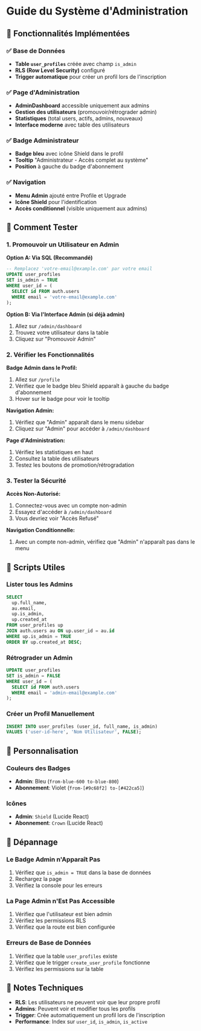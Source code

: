 # Guide du Système d'Administration

## 🎯 Fonctionnalités Implémentées

### ✅ Base de Données
- **Table `user_profiles`** créée avec champ `is_admin`
- **RLS (Row Level Security)** configuré
- **Trigger automatique** pour créer un profil lors de l'inscription

### ✅ Page d'Administration
- **AdminDashboard** accessible uniquement aux admins
- **Gestion des utilisateurs** (promouvoir/rétrograder admin)
- **Statistiques** (total users, actifs, admins, nouveaux)
- **Interface moderne** avec table des utilisateurs

### ✅ Badge Administrateur
- **Badge bleu** avec icône Shield dans le profil
- **Tooltip** "Administrateur - Accès complet au système"
- **Position** à gauche du badge d'abonnement

### ✅ Navigation
- **Menu Admin** ajouté entre Profile et Upgrade
- **Icône Shield** pour l'identification
- **Accès conditionnel** (visible uniquement aux admins)

## 🚀 Comment Tester

### 1. Promouvoir un Utilisateur en Admin

**Option A: Via SQL (Recommandé)**
```sql
-- Remplacez 'votre-email@example.com' par votre email
UPDATE user_profiles 
SET is_admin = TRUE 
WHERE user_id = (
  SELECT id FROM auth.users 
  WHERE email = 'votre-email@example.com'
);
```

**Option B: Via l'Interface Admin (si déjà admin)**
1. Allez sur `/admin/dashboard`
2. Trouvez votre utilisateur dans la table
3. Cliquez sur "Promouvoir Admin"

### 2. Vérifier les Fonctionnalités

**Badge Admin dans le Profil:**
1. Allez sur `/profile`
2. Vérifiez que le badge bleu Shield apparaît à gauche du badge d'abonnement
3. Hover sur le badge pour voir le tooltip

**Navigation Admin:**
1. Vérifiez que "Admin" apparaît dans le menu sidebar
2. Cliquez sur "Admin" pour accéder à `/admin/dashboard`

**Page d'Administration:**
1. Vérifiez les statistiques en haut
2. Consultez la table des utilisateurs
3. Testez les boutons de promotion/rétrogradation

### 3. Tester la Sécurité

**Accès Non-Autorisé:**
1. Connectez-vous avec un compte non-admin
2. Essayez d'accéder à `/admin/dashboard`
3. Vous devriez voir "Accès Refusé"

**Navigation Conditionnelle:**
1. Avec un compte non-admin, vérifiez que "Admin" n'apparaît pas dans le menu

## 🔧 Scripts Utiles

### Lister tous les Admins
```sql
SELECT 
  up.full_name,
  au.email,
  up.is_admin,
  up.created_at
FROM user_profiles up
JOIN auth.users au ON up.user_id = au.id
WHERE up.is_admin = TRUE
ORDER BY up.created_at DESC;
```

### Rétrograder un Admin
```sql
UPDATE user_profiles 
SET is_admin = FALSE 
WHERE user_id = (
  SELECT id FROM auth.users 
  WHERE email = 'admin-email@example.com'
);
```

### Créer un Profil Manuellement
```sql
INSERT INTO user_profiles (user_id, full_name, is_admin)
VALUES ('user-id-here', 'Nom Utilisateur', FALSE);
```

## 🎨 Personnalisation

### Couleurs des Badges
- **Admin**: Bleu (`from-blue-600 to-blue-800`)
- **Abonnement**: Violet (`from-[#9c68f2] to-[#422ca5]`)

### Icônes
- **Admin**: `Shield` (Lucide React)
- **Abonnement**: `Crown` (Lucide React)

## 🐛 Dépannage

### Le Badge Admin n'Apparaît Pas
1. Vérifiez que `is_admin = TRUE` dans la base de données
2. Rechargez la page
3. Vérifiez la console pour les erreurs

### La Page Admin n'Est Pas Accessible
1. Vérifiez que l'utilisateur est bien admin
2. Vérifiez les permissions RLS
3. Vérifiez que la route est bien configurée

### Erreurs de Base de Données
1. Vérifiez que la table `user_profiles` existe
2. Vérifiez que le trigger `create_user_profile` fonctionne
3. Vérifiez les permissions sur la table

## 📝 Notes Techniques

- **RLS**: Les utilisateurs ne peuvent voir que leur propre profil
- **Admins**: Peuvent voir et modifier tous les profils
- **Trigger**: Crée automatiquement un profil lors de l'inscription
- **Performance**: Index sur `user_id`, `is_admin`, `is_active`
